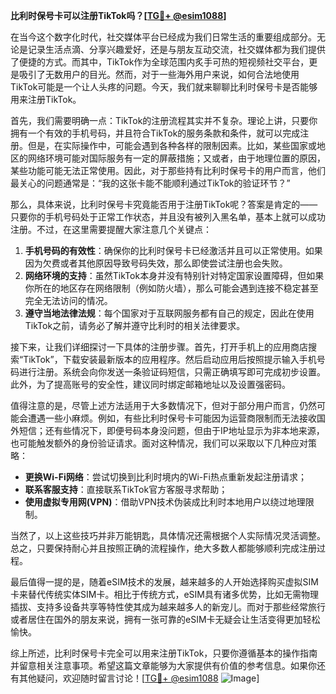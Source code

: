 **比利时保号卡可以注册TikTok吗？[[TG💪+ @esim1088](https://t.me/s/esim1088)]**

在当今这个数字化时代，社交媒体平台已经成为我们日常生活的重要组成部分。无论是记录生活点滴、分享兴趣爱好，还是与朋友互动交流，社交媒体都为我们提供了便捷的方式。而其中，TikTok作为全球范围内炙手可热的短视频社交平台，更是吸引了无数用户的目光。然而，对于一些海外用户来说，如何合法地使用TikTok可能是一个让人头疼的问题。今天，我们就来聊聊比利时保号卡是否能够用来注册TikTok。

首先，我们需要明确一点：TikTok的注册流程其实并不复杂。理论上讲，只要你拥有一个有效的手机号码，并且符合TikTok的服务条款和条件，就可以完成注册。但是，在实际操作中，可能会遇到各种各样的限制因素。比如，某些国家或地区的网络环境可能对国际服务有一定的屏蔽措施；又或者，由于地理位置的原因，某些功能可能无法正常使用。因此，对于那些持有比利时保号卡的用户而言，他们最关心的问题通常是：“我的这张卡能不能顺利通过TikTok的验证环节？”

那么，具体来说，比利时保号卡究竟能否用于注册TikTok呢？答案是肯定的——只要你的手机号码处于正常工作状态，并且没有被列入黑名单，基本上就可以成功注册。不过，在这里需要提醒大家注意几个关键点：

1. **手机号码的有效性**：确保你的比利时保号卡已经激活并且可以正常使用。如果因为欠费或者其他原因导致号码失效，那么即使尝试注册也会失败。
2. **网络环境的支持**：虽然TikTok本身并没有特别针对特定国家设置障碍，但如果你所在的地区存在网络限制（例如防火墙），那么可能会遇到连接不稳定甚至完全无法访问的情况。
3. **遵守当地法律法规**：每个国家对于互联网服务都有自己的规定，因此在使用TikTok之前，请务必了解并遵守比利时的相关法律要求。

接下来，让我们详细探讨一下具体的注册步骤。首先，打开手机上的应用商店搜索“TikTok”，下载安装最新版本的应用程序。然后启动应用后按照提示输入手机号码进行注册。系统会向你发送一条验证码短信，只需正确填写即可完成初步设置。此外，为了提高账号的安全性，建议同时绑定邮箱地址以及设置强密码。

值得注意的是，尽管上述方法适用于大多数情况下，但对于部分用户而言，仍然可能会遭遇一些小麻烦。例如，有些比利时保号卡可能因为运营商限制而无法接收国外短信；还有些情况下，即便号码本身没问题，但由于IP地址显示为非本地来源，也可能触发额外的身份验证请求。面对这种情况，我们可以采取以下几种应对策略：

- **更换Wi-Fi网络**：尝试切换到比利时境内的Wi-Fi热点重新发起注册请求；
- **联系客服支持**：直接联系TikTok官方客服寻求帮助；
- **使用虚拟专用网(VPN)**：借助VPN技术伪装成比利时本地用户以绕过地理限制。

当然了，以上这些技巧并非万能钥匙，具体情况还需根据个人实际情况灵活调整。总之，只要保持耐心并且按照正确的流程操作，绝大多数人都能够顺利完成注册过程。

最后值得一提的是，随着eSIM技术的发展，越来越多的人开始选择购买虚拟SIM卡来替代传统实体SIM卡。相比于传统方式，eSIM具有诸多优势，比如无需物理插拔、支持多设备共享等特性使其成为越来越多人的新宠儿。而对于那些经常旅行或者居住在国外的朋友来说，拥有一张可靠的eSIM卡无疑会让生活变得更加轻松愉快。

综上所述，比利时保号卡完全可以用来注册TikTok，只要你遵循基本的操作指南并留意相关注意事项。希望这篇文章能够为大家提供有价值的参考信息。如果你还有其他疑问，欢迎随时留言讨论！[[TG💪+ @esim1088](https://t.me/s/esim1088) ![Image](https://i.postimg.cc/4NQfJmqS/Snipaste-2025-05-13-00-14-12.png)]